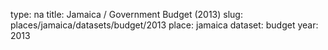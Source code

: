 type: na
title: Jamaica / Government Budget (2013)
slug: places/jamaica/datasets/budget/2013
place: jamaica
dataset: budget
year: 2013
